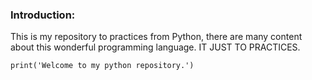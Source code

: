 ### Introduction:

This is my repository to practices from Python, there are many content about this wonderful programming language. IT JUST TO PRACTICES.

`print('Welcome to my python repository.')`
